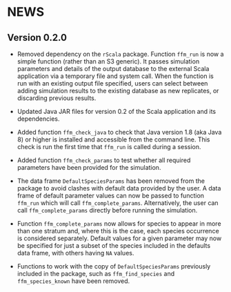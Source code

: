 # NEWS

## Version 0.2.0

 * Removed dependency on the `rScala` package. Function `ffm_run` is now a
 simple function (rather than an S3 generic). It passes simulation parameters
 and details of the output database to the external Scala application via a
 temporary file and system call. When the function is run with an existing
 output file specified, users can select between adding simulation results to
 the existing database as new replicates, or discarding previous results.
 
 * Updated Java JAR files for version 0.2 of the Scala application and its
 dependencies.
   
 * Added function `ffm_check_java` to check that Java version 1.8 (aka Java 8)
 or higher is installed and accessible from the command line. This check is run
 the first time that `ffm_run` is called during a session.
 
 * Added function `ffm_check_params` to test whether all required parameters
 have been provided for the simulation.
 
 * The data frame `DefaultSpeciesParams` has been removed from the package to
 avoid clashes with default data provided by the user. A data frame of default
 parameter values can now be passed to function `ffm_run` which will call
 `ffm_complete_params`. Alternatively, the user can call `ffm_complete_params`
 directly before running the simulation.
 
 * Function `ffm_complete_params` now allows for species to appear in more than
 one stratum and, where this is the case, each species occurrence is considered
 separately. Default values for a given parameter may now be specified for just
 a subset of the species included in the defaults data frame, with others having
 `NA` values.
 
 * Functions to work with the copy of `DefaultSpeciesParams` previously included
 in the package, such as `ffm_find_species` and `ffm_species_known` have been
 removed.
   
